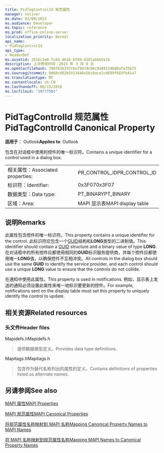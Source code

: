 ```yaml
---
title: PidTagControlId 规范属性
manager: soliver
ms.date: 03/09/2015
ms.audience: Developer
ms.topic: reference
ms.prod: office-online-server
localization_priority: Normal
api_name:
- PidTagControlId
api_type:
- HeaderDef
ms.assetid: 281bc3e0-7c69-461b-bf09-4281abbb5e1b
description: 上次修改时间：2015 年 3 月 9 日
ms.openlocfilehash: 799f83b397cbef9d7dcb6c9a88154b88afe35675
ms.sourcegitcommit: 9d60cd82b5413446e5bc8ace2cd689f683fb41a7
ms.translationtype: MT
ms.contentlocale: zh-CN
ms.lasthandoff: 06/15/2018
ms.locfileid: "19777501"
---
```

# <a name="pidtagcontrolid-canonical-property"></a><span data-ttu-id="a1dbd-103">PidTagControlId 规范属性</span><span class="sxs-lookup"><span data-stu-id="a1dbd-103">PidTagControlId Canonical Property</span></span>

  
  
<span data-ttu-id="a1dbd-104">**适用于**： Outlook</span><span class="sxs-lookup"><span data-stu-id="a1dbd-104">**Applies to**: Outlook</span></span> 
  
<span data-ttu-id="a1dbd-105">包含在对话框中使用的控件的唯一标识符。</span><span class="sxs-lookup"><span data-stu-id="a1dbd-105">Contains a unique identifier for a control used in a dialog box.</span></span> 
  
|||
|:-----|:-----|
|<span data-ttu-id="a1dbd-106">相关属性：</span><span class="sxs-lookup"><span data-stu-id="a1dbd-106">Associated properties:</span></span>  <br/> |<span data-ttu-id="a1dbd-107">PR_CONTROL_ID</span><span class="sxs-lookup"><span data-stu-id="a1dbd-107">PR_CONTROL_ID</span></span>  <br/> |
|<span data-ttu-id="a1dbd-108">标识符：</span><span class="sxs-lookup"><span data-stu-id="a1dbd-108">Identifier:</span></span>  <br/> |<span data-ttu-id="a1dbd-109">0x3F07</span><span class="sxs-lookup"><span data-stu-id="a1dbd-109">0x3F07</span></span>  <br/> |
|<span data-ttu-id="a1dbd-110">数据类型：</span><span class="sxs-lookup"><span data-stu-id="a1dbd-110">Data type:</span></span>  <br/> |<span data-ttu-id="a1dbd-111">PT_BINARY</span><span class="sxs-lookup"><span data-stu-id="a1dbd-111">PT_BINARY</span></span>  <br/> |
|<span data-ttu-id="a1dbd-112">区域：</span><span class="sxs-lookup"><span data-stu-id="a1dbd-112">Area:</span></span>  <br/> |<span data-ttu-id="a1dbd-113">MAPI 显示表</span><span class="sxs-lookup"><span data-stu-id="a1dbd-113">MAPI display table</span></span>  <br/> |
   
## <a name="remarks"></a><span data-ttu-id="a1dbd-114">说明</span><span class="sxs-lookup"><span data-stu-id="a1dbd-114">Remarks</span></span>

<span data-ttu-id="a1dbd-115">此属性包含控件的唯一标识符。</span><span class="sxs-lookup"><span data-stu-id="a1dbd-115">This property contains a unique identifier for the control.</span></span> <span data-ttu-id="a1dbd-116">此标识符应包含一个[GUID](guid.md)结构和**LONG**类型的二进制值。</span><span class="sxs-lookup"><span data-stu-id="a1dbd-116">This identifier should contain a [GUID](guid.md) structure and a binary value of type **LONG**.</span></span> <span data-ttu-id="a1dbd-117">在对话框中的所有控件应都使用相同的**GUID**标识服务提供商，并每个控件应都使用唯一**LONG**值，以确保控件不互相冲突。</span><span class="sxs-lookup"><span data-stu-id="a1dbd-117">All controls in the dialog box should use the same **GUID** to identify the service provider, and each control should use a unique **LONG** value to ensure that the controls do not collide.</span></span> 
  
<span data-ttu-id="a1dbd-118">在通知中使用此属性。</span><span class="sxs-lookup"><span data-stu-id="a1dbd-118">This property is used in notifications.</span></span> <span data-ttu-id="a1dbd-119">例如，显示表上发送的通知必须设置此属性来唯一地标识要更新的控件。</span><span class="sxs-lookup"><span data-stu-id="a1dbd-119">For example, notifications sent on the display table must set this property to uniquely identify the control to update.</span></span> 
  
## <a name="related-resources"></a><span data-ttu-id="a1dbd-120">相关资源</span><span class="sxs-lookup"><span data-stu-id="a1dbd-120">Related resources</span></span>

### <a name="header-files"></a><span data-ttu-id="a1dbd-121">头文件</span><span class="sxs-lookup"><span data-stu-id="a1dbd-121">Header files</span></span>

<span data-ttu-id="a1dbd-122">Mapidefs.h</span><span class="sxs-lookup"><span data-stu-id="a1dbd-122">Mapidefs.h</span></span>
  
> <span data-ttu-id="a1dbd-123">提供数据类型定义。</span><span class="sxs-lookup"><span data-stu-id="a1dbd-123">Provides data type definitions.</span></span>
    
<span data-ttu-id="a1dbd-124">Mapitags.h</span><span class="sxs-lookup"><span data-stu-id="a1dbd-124">Mapitags.h</span></span>
  
> <span data-ttu-id="a1dbd-125">包含作为替代名称列出的属性的定义。</span><span class="sxs-lookup"><span data-stu-id="a1dbd-125">Contains definitions of properties listed as alternate names.</span></span>
    
## <a name="see-also"></a><span data-ttu-id="a1dbd-126">另请参阅</span><span class="sxs-lookup"><span data-stu-id="a1dbd-126">See also</span></span>



[<span data-ttu-id="a1dbd-127">MAPI 属性</span><span class="sxs-lookup"><span data-stu-id="a1dbd-127">MAPI Properties</span></span>](mapi-properties.md)
  
[<span data-ttu-id="a1dbd-128">MAPI 规范属性</span><span class="sxs-lookup"><span data-stu-id="a1dbd-128">MAPI Canonical Properties</span></span>](mapi-canonical-properties.md)
  
[<span data-ttu-id="a1dbd-129">将规范属性名称映射到 MAPI 名称</span><span class="sxs-lookup"><span data-stu-id="a1dbd-129">Mapping Canonical Property Names to MAPI Names</span></span>](mapping-canonical-property-names-to-mapi-names.md)
  
[<span data-ttu-id="a1dbd-130">将 MAPI 名称映射到规范属性名称</span><span class="sxs-lookup"><span data-stu-id="a1dbd-130">Mapping MAPI Names to Canonical Property Names</span></span>](mapping-mapi-names-to-canonical-property-names.md)

